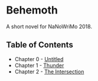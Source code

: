 # Behemoth
A short novel for NaNoWriMo 2018.

## Table of Contents
* Chapter 0 - [Untitled](chapters/Untitled.md)
* Chapter 1 - [Thunder](chapters/Thunder.md)
* Chapter 2 - [The Intersection](chapters/The-Intersection.md)
